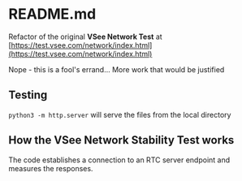 # README.md

Refactor of the original **VSee Network Test** at
[https://test.vsee.com/network/index.html](https://test.vsee.com/network/index.html)

Nope - this is a fool's errand... More work that would be justified

## Testing

`python3 -m http.server` will serve the files from the local directory

## How the VSee Network Stability Test works

The code establishes a connection to an RTC server endpoint and measures the responses.
